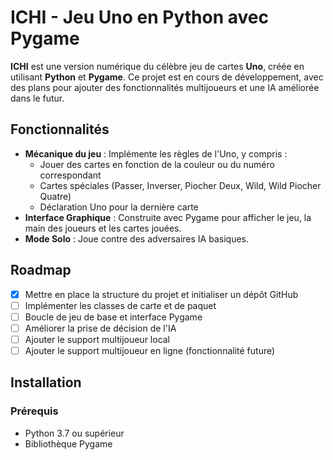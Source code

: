 # ICHI - Jeu Uno en Python avec Pygame

**ICHI** est une version numérique du célèbre jeu de cartes **Uno**, créée en utilisant **Python** et **Pygame**. Ce projet est en cours de développement, avec des plans pour ajouter des fonctionnalités multijoueurs et une IA améliorée dans le futur.

## Fonctionnalités

- **Mécanique du jeu** : Implémente les règles de l'Uno, y compris :
  - Jouer des cartes en fonction de la couleur ou du numéro correspondant
  - Cartes spéciales (Passer, Inverser, Piocher Deux, Wild, Wild Piocher Quatre)
  - Déclaration Uno pour la dernière carte
- **Interface Graphique** : Construite avec Pygame pour afficher le jeu, la main des joueurs et les cartes jouées.
- **Mode Solo** : Joue contre des adversaires IA basiques.

## Roadmap

- [x] Mettre en place la structure du projet et initialiser un dépôt GitHub
- [ ] Implémenter les classes de carte et de paquet
- [ ] Boucle de jeu de base et interface Pygame
- [ ] Améliorer la prise de décision de l'IA
- [ ] Ajouter le support multijoueur local
- [ ] Ajouter le support multijoueur en ligne (fonctionnalité future)

## Installation

### Prérequis
- Python 3.7 ou supérieur
- Bibliothèque Pygame